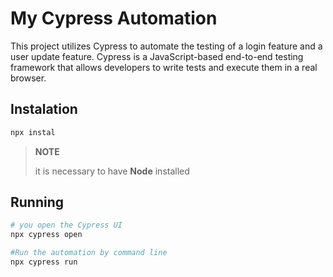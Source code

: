 # My Cypress Automation

This project utilizes Cypress to automate the testing of a login feature and a user update feature.
Cypress is a JavaScript-based end-to-end testing framework that allows developers to write tests and
execute them in a real browser.

## Instalation
```bash
npx instal
```
>**NOTE**
>
> it is necessary to have **Node** installed

## Running
```bash
# you open the Cypress UI
npx cypress open

#Run the automation by command line
npx cypress run
```
